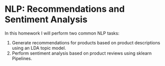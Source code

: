 # NLP: Recommendations and Sentiment Analysis

In this homework I will perform two common NLP tasks:

1. Generate recommendations for products based on product descriptions using an LDA topic model.
2. Perform sentiment analysis based on product reviews using sklearn Pipelines.
